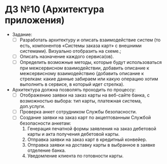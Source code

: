 # ДЗ №10 (Архитектура приложения)

- Задание:
    - [ ] Разработать архитектуру и описать взаимодействие систем (то есть, компонентов «Системы заказа карт» с внешними системами). Визуально отобразить на схеме.;
    - [ ] Описать назначение каждого сервиса(ов).
    - [ ] Определить возможные методы, которые будут использоваться при межсервисном взаимодействии, добавить описание к межсервисному взаимодействию (добавить описание к стрелкам: какие данные забираем или какую операцию хотим выполнить в сервисе, в который идет стрелка).
    
- Архитектура должна позволять проходить по процессу:
    - [ ] Отображению заявки на заказ карты на веб-сайте банка, с возможностью выбора: тип карты, платежная система, доп.услуги.
    - [ ] Проверка анкет сотрудником Службы безопасности.
    - [ ] Создание заявки на заказ карт по акцептованным Службой безопасности анкетам:
        1.	Генерация печатной формы заявления на заказ дебетовой карты и акта получения дебетовой карты.
        2.	Отправка заявки на заказ карт в кредитный конвейер.
        3.	Отправка заявки на доставку карты в выбранное в заявке отделение банка.
        4.	Уведомление клиента по готовности карты.





